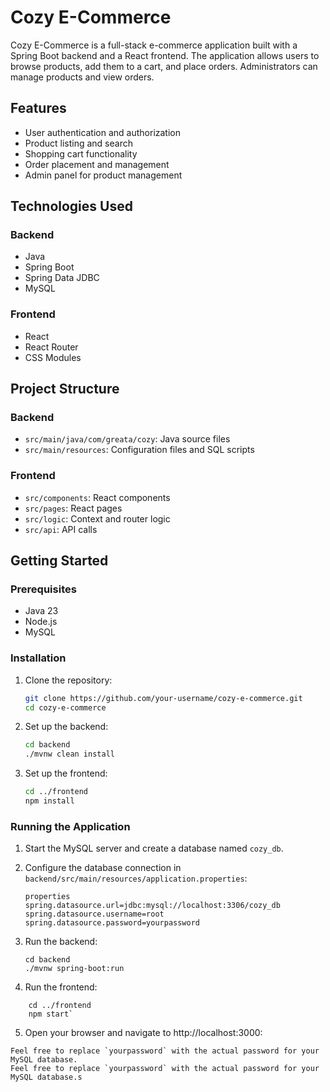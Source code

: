 # Cozy E-Commerce

Cozy E-Commerce is a full-stack e-commerce application built with a Spring Boot backend and a React frontend. The application allows users to browse products, add them to a cart, and place orders. Administrators can manage products and view orders.

## Features

- User authentication and authorization
- Product listing and search
- Shopping cart functionality
- Order placement and management
- Admin panel for product management

## Technologies Used

### Backend

- Java
- Spring Boot
- Spring Data JDBC
- MySQL

### Frontend

- React
- React Router
- CSS Modules

## Project Structure

### Backend

- `src/main/java/com/greata/cozy`: Java source files
- `src/main/resources`: Configuration files and SQL scripts

### Frontend

- `src/components`: React components
- `src/pages`: React pages
- `src/logic`: Context and router logic
- `src/api`: API calls

## Getting Started

### Prerequisites

- Java 23
- Node.js
- MySQL

### Installation

1. Clone the repository:

   ```sh
   git clone https://github.com/your-username/cozy-e-commerce.git
   cd cozy-e-commerce

   ```

2. Set up the backend:
   ```sh
   cd backend
   ./mvnw clean install
   ```
3. Set up the frontend:
   ```sh
   cd ../frontend
   npm install
   ```

### Running the Application

1. Start the MySQL server and create a database named `cozy_db`.

2. Configure the database connection in `backend/src/main/resources/application.properties`:
   ```
   properties
   spring.datasource.url=jdbc:mysql://localhost:3306/cozy_db
   spring.datasource.username=root
   spring.datasource.password=yourpassword
   ```
3. Run the backend:

   ```
   cd backend
   ./mvnw spring-boot:run
   ```

4. Run the frontend:

```
    cd ../frontend
    npm start`

```

5. Open your browser and navigate to http://localhost:3000:

```
Feel free to replace `yourpassword` with the actual password for your MySQL database.
Feel free to replace `yourpassword` with the actual password for your MySQL database.s
```

